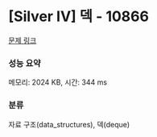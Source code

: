 # [Silver IV] 덱 - 10866 

[문제 링크](https://www.acmicpc.net/problem/10866) 

### 성능 요약

메모리: 2024 KB, 시간: 344 ms

### 분류

자료 구조(data_structures), 덱(deque)

